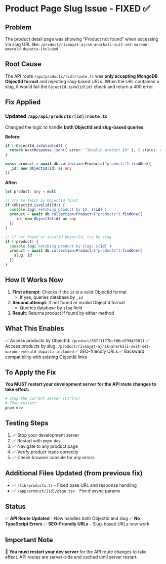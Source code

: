 # Product Page Slug Issue - FIXED ✅

## Problem
The product detail page was showing "Product not found" when accessing via slug URL like:
`/product/rivaayat-ajrak-anarkali-suit-set-maroon-emerald-dupatta-included`

## Root Cause
The API route `/api/products/[id]/route.ts` was **only accepting MongoDB ObjectId format** and rejecting slug-based URLs. When the URL contained a slug, it would fail the `ObjectId.isValid(id)` check and return a 400 error.

## Fix Applied

### Updated `/app/api/products/[id]/route.ts`
Changed the logic to handle **both ObjectId and slug-based queries**:

**Before:**
```typescript
if (!ObjectId.isValid(id)) {
  return NextResponse.json({ error: "Invalid product ID" }, { status: 400 })
}

const product = await db.collection<Product>("products").findOne({ 
  _id: new ObjectId(id) as any 
})
```

**After:**
```typescript
let product: any = null

// Try to fetch by ObjectId first
if (ObjectId.isValid(id)) {
  console.log(`Fetching product by ID: ${id}`)
  product = await db.collection<Product>("products").findOne({ 
    _id: new ObjectId(id) as any 
  })
}

// If not found or invalid ObjectId, try by slug
if (!product) {
  console.log(`Fetching product by slug: ${id}`)
  product = await db.collection<Product>("products").findOne({ 
    slug: id 
  })
}
```

## How It Works Now
1. **First attempt**: Checks if the `id` is a valid ObjectId format
   - If yes, queries database by `_id`
2. **Second attempt**: If not found or invalid ObjectId format
   - Queries database by `slug` field
3. **Result**: Returns product if found by either method

## What This Enables
✅ Access products by ObjectId: `/product/507f1f77bcf86cd799439011`
✅ Access products by slug: `/product/rivaayat-ajrak-anarkali-suit-set-maroon-emerald-dupatta-included`
✅ SEO-friendly URLs
✅ Backward compatibility with existing ObjectId links

## To Apply the Fix
**You MUST restart your development server for the API route changes to take effect:**

```bash
# Stop the current server (Ctrl+C)
# Then restart:
pnpm dev
```

## Testing Steps
1. ✅ Stop your development server
2. ✅ Restart with `pnpm dev`
3. ✅ Navigate to any product page
4. ✅ Verify product loads correctly
5. ✅ Check browser console for any errors

## Additional Files Updated (from previous fix)
- ✅ `/lib/products.ts` - Fixed base URL and response handling
- ✅ `/app/product/[id]/page.tsx` - Fixed async params

## Status
✅ **API Route Updated** - Now handles both ObjectId and slug
✅ **No TypeScript Errors**
✅ **SEO-Friendly URLs** - Slug-based URLs now work

## Important Note
🚨 **You must restart your dev server** for the API route changes to take effect. API routes are server-side and cached until server restart.
